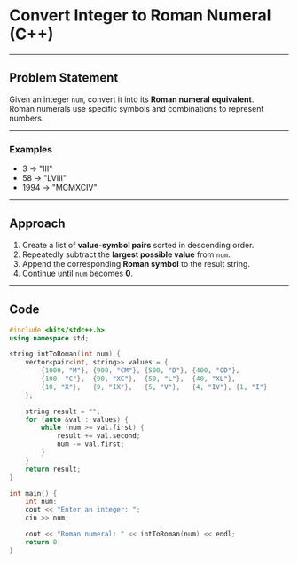 #  Convert Integer to Roman Numeral (C++)

---

##  Problem Statement

Given an integer `num`, convert it into its **Roman numeral equivalent**.  
Roman numerals use specific symbols and combinations to represent numbers.

---

###  Examples

- 3 → "III"
- 58 → "LVIII"
- 1994 → "MCMXCIV"


---

## Approach

1. Create a list of **value-symbol pairs** sorted in descending order.  
2. Repeatedly subtract the **largest possible value** from `num`.  
3. Append the corresponding **Roman symbol** to the result string.  
4. Continue until `num` becomes **0**.

---

##  Code

```cpp
#include <bits/stdc++.h>
using namespace std;

string intToRoman(int num) {
    vector<pair<int, string>> values = {
        {1000, "M"}, {900, "CM"}, {500, "D"}, {400, "CD"},
        {100, "C"},  {90, "XC"},  {50, "L"},  {40, "XL"},
        {10, "X"},   {9, "IX"},   {5, "V"},   {4, "IV"}, {1, "I"}
    };

    string result = "";
    for (auto &val : values) {
        while (num >= val.first) {
            result += val.second;
            num -= val.first;
        }
    }
    return result;
}

int main() {
    int num;
    cout << "Enter an integer: ";
    cin >> num;

    cout << "Roman numeral: " << intToRoman(num) << endl;
    return 0;
}
